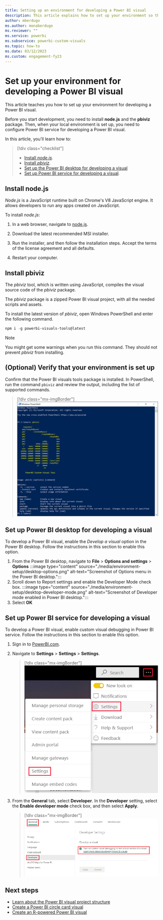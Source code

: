 ```yaml
---
title: Setting up an environment for developing a Power BI visual
description: This article explains how to set up your environment so that you can develop a Power BI visual.
author: mberdugo
ms.author: monaberdugo
ms.reviewer: ""
ms.service: powerbi
ms.subservice: powerbi-custom-visuals
ms.topic: how-to
ms.date: 03/12/2023
ms.custom: engagement-fy23
---
```


# Set up your environment for developing a Power BI visual

This article teaches you how to set up your environment for developing a Power BI visual.

Before you start development, you need to install **node.js** and the **pbiviz** package. Then, when your local environment is set up, you need to configure Power BI service for developing a Power BI visual.

In this article, you'll learn how to:
> [!div class="checklist"]
>
> * [Install *node.js*](#install-nodejs).
> * [Install *pbiviz*](#install-pbiviz).
> * [Set up the Power BI desktop for developing a visual](#set-up-power-bi-desktop-for-developing-a-visual)
> * [Set up Power BI service for developing a visual](#set-up-power-bi-service-for-developing-a-visual).

## Install node.js

*Node.js* is a JavaScript runtime built on Chrome's V8 JavaScript engine. It allows developers to run any apps created on JavaScript.

To install *node.js*:

1. In a web browser, navigate to [node.js](https://nodejs.org).

2. Download the latest recommended MSI installer.

3. Run the installer, and then follow the installation steps. Accept the terms of the license agreement and all defaults.

4. Restart your computer.

## Install pbiviz

The *pbiviz* tool, which is written using JavaScript, compiles the visual source code of the *pbiviz* package.

The *pbiviz* package is a zipped Power BI visual project, with all the needed scripts and assets.

To install the latest version of *pbiviz*, open Windows PowerShell and enter the following command.

  ```powershell
  npm i -g powerbi-visuals-tools@latest
  ```

>[!NOTE]
>You might get some warnings when you run this command. They should not prevent *pbiviz* from installing.

## (Optional) Verify that your environment is set up

Confirm that the Power BI visuals tools package is installed. In PowerShell, run the command `pbiviz` and review the output, including the list of supported commands.

>[!div class="mx-imgBorder"]
>![Screenshot of the output of executing the command p b i viz in PowerShell.](media/environment-setup/pbiviz-verify.png)

## Set up Power BI desktop for developing a visual

To develop a Power BI visual, enable the *Develop a visual* option in the Power BI desktop. Follow the instructions in this section to enable this option.

1. From the Power BI desktop, navigate to **File** > **Options and settings**  > **Options**
   :::image type="content" source="./media/environment-setup/desktop-options.png" alt-text="Screenshot of Options menu in the Power BI desktop.":::
1. Scroll down to Report settings and enable the Developer Mode check box.
   :::image type="content" source="./media/environment-setup/desktop-developer-mode.png" alt-text="Screenshot of Developer mode enabled in Power BI desktop.":::
1. Select **OK**

## Set up Power BI service for developing a visual

To develop a Power BI visual, enable custom visual debugging in Power BI service. Follow the instructions in this section to enable this option.

1. Sign in to [PowerBI.com](https://powerbi.microsoft.com/).

2. Navigate to **Settings** > **Settings** > **Settings**.

    >[!div class="mx-imgBorder"]
    >![Screenshot of the settings, settings, settings, menu option in Power B I service.](media/environment-setup/powerbi-settings.png)

3. From the **General** tab, select **Developer**. In the **Developer** setting, select the **Enable  developer mode** check box, and then select **Apply**.

    >[!div class="mx-imgBorder"]
    >![Screenshot of the enable developer mode, in the Power BI settings, general tab.](media/environment-setup/developer-settings.png)

## Next steps

* [Learn about the Power BI visual project structure](./visual-project-structure.md)
* [Create a Power BI circle card visual](develop-circle-card.md)
* [Create an R-powered Power BI visual](create-r-based-power-bi-desktop.md)
